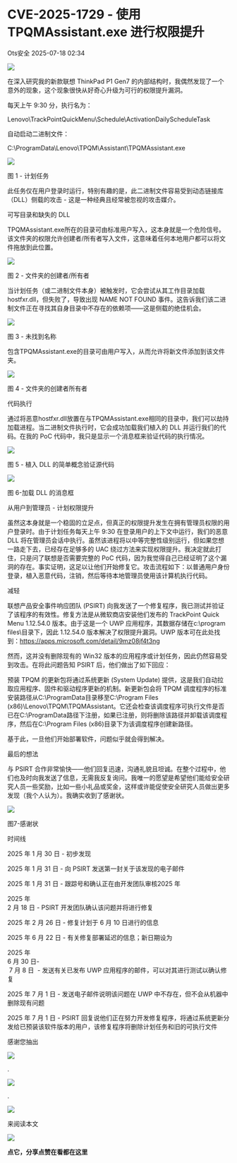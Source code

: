 #  CVE-2025-1729 - 使用 TPQMAssistant.exe 进行权限提升  
 Ots安全   2025-07-18 02:34  
  
![](https://mmbiz.qpic.cn/mmbiz_gif/bL2iaicTYdZn7gtxSFZlfuCW6AdQib8Q1onbR0U2h9icP1eRO6wH0AcyJmqZ7USD0uOYncCYIH7ZEE8IicAOPxyb9IA/640?wx_fmt=gif "")  
  
在深入研究我的新款联想 ThinkPad P1 Gen7 的内部结构时，我偶然发现了一个意外的现象，这个现象很快从好奇心升级为可行的权限提升漏洞。   
  
每天上午 9:30 分，执行名为：  
  
Lenovo\TrackPointQuickMenu\Schedule\ActivationDailyScheduleTask  
  
自动启动二进制文件：  
  
C:\ProgramData\Lenovo\TPQM\Assistant\TPQMAssistant.exe  
  
![](https://mmbiz.qpic.cn/sz_mmbiz_jpg/rWGOWg48tafrMzIYYkSzsphGO3QCxd1P3ztTSOAoVTI1IhVe7wrCXP3UxpIMUWbiaODXOy7fKc83r4qRPib06Hsg/640?wx_fmt=webp&from=appmsg "")  
  
图 1 - 计划任务  
  
此任务仅在用户登录时运行，特别有趣的是，此二进制文件容易受到动态链接库（DLL）侧载的攻击 - 这是一种经典且经常被忽视的攻击媒介。  
  
可写目录和缺失的 DLL  
  
TPQMAssistant.exe所在的目录可由标准用户写入，这本身就是一个危险信号。该文件夹的权限允许创建者/所有者写入文件，这意味着任何本地用户都可以将文件拖放到此位置。  
  
![](https://mmbiz.qpic.cn/sz_mmbiz_jpg/rWGOWg48tafrMzIYYkSzsphGO3QCxd1Pua8G9XqZ2uich0xqQ1qFoZjUEjunhFyhFjLjf60hdfrLbkTtH05eXnQ/640?wx_fmt=webp&from=appmsg "")  
  
图 2 - 文件夹的创建者/所有者  
  
当计划任务（或二进制文件本身）被触发时，它会尝试从其工作目录加载 hostfxr.dll，但失败了，导致出现 NAME NOT FOUND 事件。这告诉我们该二进制文件正在寻找其自身目录中不存在的依赖项——这是侧载的绝佳机会。  
  
![](https://mmbiz.qpic.cn/sz_mmbiz_jpg/rWGOWg48tafrMzIYYkSzsphGO3QCxd1PkBGyQnlicws9o4UfMEficNsLZEFsP6hbslr7ibZ7dbzREqpU0A7DAdwzQ/640?wx_fmt=webp&from=appmsg "")  
  
图 3 - 未找到名称  
  
包含TPQMAssistant.exe的目录可由用户写入，从而允许将新文件添加到该文件夹。  
  
![](https://mmbiz.qpic.cn/sz_mmbiz_jpg/rWGOWg48tafrMzIYYkSzsphGO3QCxd1Pua8G9XqZ2uich0xqQ1qFoZjUEjunhFyhFjLjf60hdfrLbkTtH05eXnQ/640?wx_fmt=webp&from=appmsg "")  
  
图 4 - 文件夹的创建者所有者  
  
代码执行  
  
通过将恶意hostfxr.dll放置在与TPQMAssistant.exe相同的目录中，我们可以劫持加载进程。当二进制文件执行时，它会成功加载我们植入的 DLL 并运行我们的代码。在我的 PoC 代码中，我只是显示一个消息框来验证代码的执行情况。  
  
![](https://mmbiz.qpic.cn/sz_mmbiz_jpg/rWGOWg48tafrMzIYYkSzsphGO3QCxd1PpiaHwX7QZ8nAAVIsQrX7iaicMo9nSttTSnWmEz6544RRSLMfqeHxG2T4A/640?wx_fmt=webp&from=appmsg "")  
  
图 5 - 植入 DLL 的简单概念验证源代码  
  
![](https://mmbiz.qpic.cn/sz_mmbiz_jpg/rWGOWg48tafrMzIYYkSzsphGO3QCxd1PL0rBRrJaI0uHsNOg30STuXR7FdYD5oIwJ7YCDVOvAT6w4oTMybKvcw/640?wx_fmt=webp&from=appmsg "")  
  
图 6-加载 DLL 的消息框  
  
从用户到管理员 - 计划权限提升  
  
虽然这本身就是一个稳固的立足点，但真正的权限提升发生在拥有管理员权限的用户登录时。由于计划任务每天上午 9:30 在登录用户的上下文中运行，我们的恶意 DLL 将在管理员会话中执行。虽然该进程将以中等完整性级别运行，但如果您想一路走下去，已经存在足够多的 UAC 绕过方法来实现权限提升。我决定就此打住，只是问了联想是否需要完整的 PoC 代码，因为我觉得自己已经证明了这个漏洞的存在。事实证明，这足以让他们开始修复它。攻击流程如下：以普通用户身份登录，植入恶意代码，注销，然后等待本地管理员使用该计算机执行代码。  
  
减轻  
  
联想产品安全事件响应团队 (PSIRT) 向我发送了一个修复程序，我已测试并验证了该程序的有效性。修复方法是从微软商店安装他们发布的 TrackPoint Quick Menu 1.12.54.0 版本。由于这是一个 UWP 应用程序，其数据存储在c:\program files\目录下，因此 1.12.54.0 版本解决了权限提升漏洞。UWP 版本可在此处找到：https://apps.microsoft.com/detail/9mz08jf4t3ng  
  
然而，这并没有删除现有的 Win32 版本的应用程序或计划任务，因此仍然容易受到攻击。在将此问题告知 PSIRT 后，他们做出了如下回应：  
  
预装 TPQM 的更新包将通过系统更新 (System Update) 提供，这是我们自动拉取应用程序、固件和驱动程序更新的机制。新更新包会将 TPQM 调度程序的标准安装路径从C:\ProgramData目录移至C:\Program Files (x86)\Lenovo\TPQM\TPQMAssistant。它还会检查该调度程序可执行文件是否已在C:\ProgramData路径下注册，如果已注册，则将删除该路径并卸载该调度程序，然后在C:\Program Files (x86)目录下为该调度程序创建新路径。  
  
基于此，一旦他们开始部署软件，问题似乎就会得到解决。  
  
最后的想法  
  
与 PSIRT 合作非常愉快——他们回复迅速，沟通礼貌且坦诚。在整个过程中，他们也及时向我发送了信息，无需我反复询问。我唯一的愿望是希望他们能给安全研究人员一些奖励，比如一些小礼品或奖金，这样或许能促使安全研究人员做出更多发现（我个人认为）。我确实收到了感谢状。  
  
![](https://mmbiz.qpic.cn/sz_mmbiz_jpg/rWGOWg48tafrMzIYYkSzsphGO3QCxd1PiaQwlv8loK2jarhXPMTxdef3v20dIP4FIJlibXMGCrjdpr0YvSL4GEJg/640?wx_fmt=webp&from=appmsg "")  
  
图7-感谢状  
  
时间线  
  
2025 年 1 月 30 日 - 初步发现  
  
2025 年 1 月 31 日 - 向 PSIRT 发送第一封关于该发现的电子邮件  
  
2025 年 1 月 31 日 - 跟踪号和确认正在由开发团队审核2025 年  
  
2025 年   
2 月 18 日 - PSIRT 开发团队确认该问题并将进行修复  
  
2025 年 2 月 26 日 - 修复计划于 6 月 10 日进行的信息  
  
2025 年 6 月 22 日 - 有关修复部署延迟的信息；新日期设为  
  
2025 年   
6 月 30 日-  
 7 月 8 日  - 发送有关已发布 UWP 应用程序的邮件，可以对其进行测试以确认修复  
  
2025 年 7 月 1 日 - 发送电子邮件说明该问题在 UWP 中不存在，但不会从机器中删除现有问题  
  
2025 年 7 月 1 日 - PSIRT 回复说他们正在努力开发修复程序，将通过系统更新分发给已预装该软件版本的用户，该修复程序将删除计划任务和旧的可执行文件  
  
  
  
感谢您抽出  
  
![](https://mmbiz.qpic.cn/mmbiz_gif/Ljib4So7yuWgdSBqOibtgiaYWjL4pkRXwycNnFvFYVgXoExRy0gqCkqvrAghf8KPXnwQaYq77HMsjcVka7kPcBDQw/640?wx_fmt=gif "")  
  
.  
  
![](https://mmbiz.qpic.cn/mmbiz_gif/Ljib4So7yuWgdSBqOibtgiaYWjL4pkRXwycd5KMTutPwNWA97H5MPISWXLTXp0ibK5LXCBAXX388gY0ibXhWOxoEKBA/640?wx_fmt=gif "")  
  
.  
  
![](https://mmbiz.qpic.cn/mmbiz_gif/Ljib4So7yuWgdSBqOibtgiaYWjL4pkRXwycU99fZEhvngeeAhFOvhTibttSplYbBpeeLZGgZt41El4icmrBibojkvLNw/640?wx_fmt=gif "")  
  
来阅读本文  
  
![](https://mmbiz.qpic.cn/mmbiz_gif/Ljib4So7yuWge7Mibiad1tV0iaF8zSD5gzicbxDmfZCEL7vuOevN97CwUoUM5MLeKWibWlibSMwbpJ28lVg1yj1rQflyQ/640?wx_fmt=gif "")  
  
**点它，分享点赞在看都在这里**  
  
